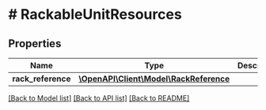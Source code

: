 # # RackableUnitResources

## Properties

Name | Type | Description | Notes
------------ | ------------- | ------------- | -------------
**rack_reference** | [**\OpenAPI\Client\Model\RackReference**](RackReference.md) |  | [optional]

[[Back to Model list]](../../README.md#models) [[Back to API list]](../../README.md#endpoints) [[Back to README]](../../README.md)
